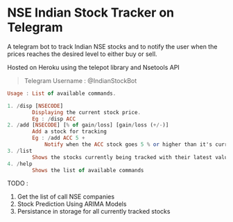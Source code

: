 # NSE Indian Stock Tracker on Telegram

A telegram bot to track Indian NSE stocks and to notify the user when the prices reaches the desired level to either buy or sell.

Hosted on Heroku using the telepot library and Nsetools API
> Telegram Username : @IndianStockBot

```haskell
Usage : List of available commands.

1. /disp [NSECODE] 
        Displaying the current stock price.
        Eg : /disp ACC
2. /add [NSECODE] [% of gain/loss] [gain/loss (+/-)]
        Add a stock for tracking
        Eg : /add ACC 5 +
            Notify when the ACC stock goes 5 % or higher than it's current value
3. /list
        Shows the stocks currently being tracked with their latest values
4. /help
        Shows the list of available commands
```

TODO : 
1. Get the list of call NSE companies 
2. Stock Prediction Using ARIMA Models
3. Persistance in storage for all currently tracked stocks

